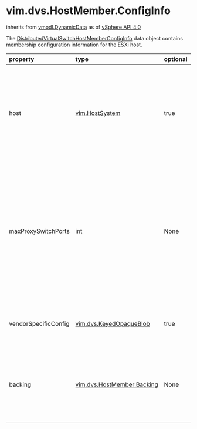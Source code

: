 vim.dvs.HostMember.ConfigInfo
=============================
inherits from [vmodl.DynamicData](docs/vmodl.DynamicData.md)
as of [vSphere API 4.0](vim.version.md#vim.version.version5)


The <a href="vim.dvs.HostMember.ConfigInfo.md">DistributedVirtualSwitchHostMemberConfigInfo</a> data object  contains membership configuration information for the ESXi host.

| property | type | optional | priv | desc |
|:---------|:-----|:---------|:-----|:-----|
| host | [vim.HostSystem](vim.HostSystem.md "vim.HostSystem") | true | None | ESXi host.  This property should always be set unless the user's setting  does not have System.Read privilege on the object referred to  by this property. |
| maxProxySwitchPorts | int | None | None | Maximum number of ports than can be created in the proxy switch.  <p>  <i>ESXi 5.0 and earlier hosts</i>:  If you change the maximum number of ports, you must reboot  the host for the new value to take effect. |
| vendorSpecificConfig | [vim.dvs.KeyedOpaqueBlob](vim.dvs.KeyedOpaqueBlob.md "vim.dvs.KeyedOpaqueBlob") | true | None | Opaque binary blob that stores vendor specific configuration. |
| backing | [vim.dvs.HostMember.Backing](vim.dvs.HostMember.Backing.md "vim.dvs.HostMember.Backing") | None | None | Host membership backing, specifying physical NIC, portgroup, and port  bindings for the proxy switch. |


